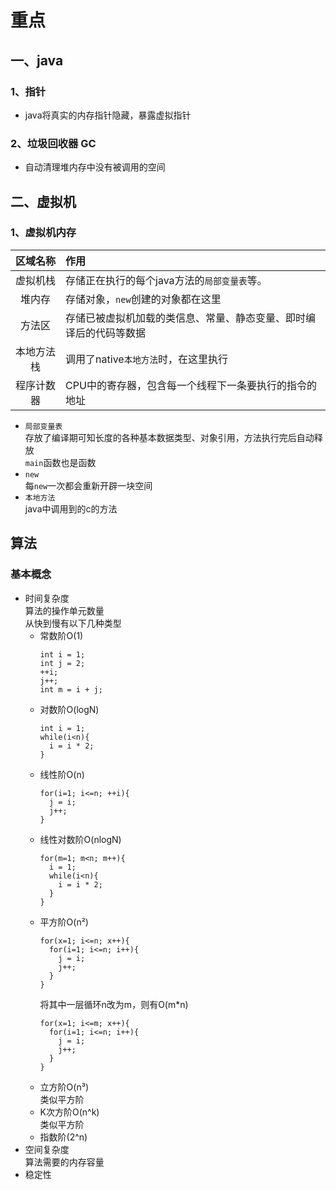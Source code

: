 # 重点

## 一、java

### 1、指针

* java将真实的内存指针隐藏，暴露虚拟指针

### 2、垃圾回收器 GC

* 自动清理堆内存中没有被调用的空间

## 二、虚拟机

### 1、虚拟机内存

| 区域名称  | 作用                                |
|:-----:|:----------------------------------|
| 虚拟机栈  | 存储正在执行的每个java方法的`局部变量表`等。         |
|  堆内存  | 存储对象，`new`创建的对象都在这里               |
|  方法区  | 存储已被虚拟机加载的类信息、常量、静态变量、即时编译后的代码等数据 |
| 本地方法栈 | 调用了native`本地方法`时，在这里执行            |
| 程序计数器 | CPU中的寄存器，包含每一个线程下一条要执行的指令的地址      |

* `局部变量表`  
  存放了编译期可知长度的各种基本数据类型、对象引用，方法执行完后自动释放  
  `main`函数也是函数
* `new`  
  每`new`一次都会重新开辟一块空间
* `本地方法`  
  java中调用到的c的方法

## 算法

### 基本概念

* 时间复杂度  
  算法的操作单元数量  
  从快到慢有以下几种类型
    * 常数阶O(1)
      ```
      int i = 1;
      int j = 2;
      ++i;
      j++;
      int m = i + j;
      ```
    * 对数阶O(logN)
      ```
      int i = 1;
      while(i<n){
        i = i * 2;
      }
      ```
    * 线性阶O(n)
      ```
      for(i=1; i<=n; ++i){
        j = i;
        j++;
      }
      ```
    * 线性对数阶O(nlogN)
      ```
      for(m=1; m<n; m++){
        i = 1;
        while(i<n){
          i = i * 2;
        }
      }
      ```
    * 平方阶O(n²)
      ```
      for(x=1; i<=n; x++){
        for(i=1; i<=n; i++){
          j = i;
          j++;
        }
      }
      ```
      将其中一层循环n改为m，则有O(m*n)
      ```
      for(x=1; i<=m; x++){
        for(i=1; i<=n; i++){
          j = i;
          j++;
        }
      }
      ```
    * 立方阶O(n³)  
      类似平方阶
    * K次方阶O(n^k)  
      类似平方阶
    * 指数阶(2^n)
* 空间复杂度  
  算法需要的内存容量
* 稳定性
